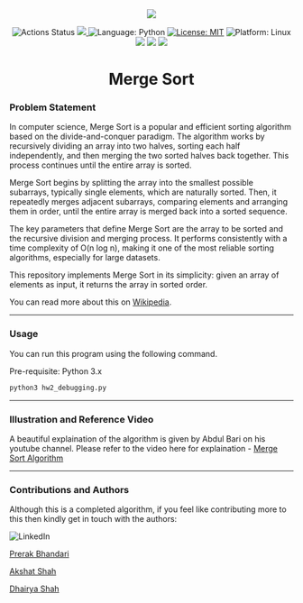 <div align="center">
    <img src="https://upload.wikimedia.org/wikipedia/commons/c/cc/Merge-sort-example-300px.gif">
</div>

<p align="center">
<img alt="Actions Status" src="https://github.com/bhandariprerak/hw2/workflows/Test/badge.svg">
<a href="https://codecov.io/gh/bhandariprerak/hw2" > 
 <img src="https://codecov.io/gh/bhandariprerak/hw2/graph/badge.svg?token=ITG2VWFORI"/> 
 </a> <!-- Code Coverage -->
<img alt="Language: Python" src="https://img.shields.io/badge/Language-Python-yellow"> <!-- Language-Python -->
<a href="https://github.com/bhandariprerak/josephus-problem/blob/main/LICENSE"><img alt="License: MIT" src="https://img.shields.io/badge/License-MIT-purple"></a> <!-- License-MIT -->
<img alt="Platform: Linux" src="https://img.shields.io/badge/Linux-FCC624?style=for-the-badge&logo=linux&logoColor=black"> <!-- Platform-Linux -->
<img src="https://img.shields.io/badge/code%20style-pep8-orange.svg">
<img src="https://img.shields.io/badge/linting-pylint-yellowgreen">
<img src="https://microsoft.github.io/pyright/img/pyright_badge.svg">
</p>

<h1 align="center">Merge Sort</h1>

### Problem Statement

In computer science, Merge Sort is a popular and efficient sorting algorithm based on the divide-and-conquer paradigm. The algorithm works by recursively dividing an array into two halves, sorting each half independently, and then merging the two sorted halves back together. This process continues until the entire array is sorted.

Merge Sort begins by splitting the array into the smallest possible subarrays, typically single elements, which are naturally sorted. Then, it repeatedly merges adjacent subarrays, comparing elements and arranging them in order, until the entire array is merged back into a sorted sequence.

The key parameters that define Merge Sort are the array to be sorted and the recursive division and merging process. It performs consistently with a time complexity of O(n log n), making it one of the most reliable sorting algorithms, especially for large datasets.

This repository implements Merge Sort in its simplicity: given an array of elements as input, it returns the array in sorted order.

You can read more about this on [Wikipedia](https://en.wikipedia.org/wiki/Merge_sort).

---

### Usage

You can run this program using the following command.

Pre-requisite: Python 3.x

```sh
python3 hw2_debugging.py
```

---

### Illustration and Reference Video

A beautiful explaination of the algorithm is given by Abdul Bari on his youtube channel.
Please refer to the video here for explaination - [Merge Sort Algorithm](https://www.youtube.com/watch?v=mB5HXBb_HY8)

---

### Contributions and Authors

Although this is a completed algorithm, if you feel like contributing more to this then kindly get in touch with the authors:

![LinkedIn](https://img.shields.io/badge/LinkedIn-0077B5?style=for-the-badge&logo=linkedin&logoColor=white)

[Prerak Bhandari](https://www.linkedin.com/in/prerak-bhandari/)

[Akshat Shah](https://www.linkedin.com/in/akshat-shah-3542201ba/)

[Dhairya Shah](https://www.linkedin.com/in/dhairya-shah-094728224/)

